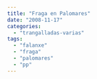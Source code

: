 ```yaml
---
title: "Fraga en Palomares"
date: "2008-11-17"
categories: 
  - "trangalladas-varias"
tags: 
  - "falanxe"
  - "fraga"
  - "palomares"
  - "pp"
---
```



